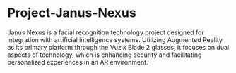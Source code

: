 # Project-Janus-Nexus
Janus Nexus is a facial recognition technology project designed for integration with artificial intelligence systems. Utilizing Augmented Reality as its primary platform through the Vuzix Blade 2 glasses, it focuses on dual aspects of technology, which is enhancing security and facilitating personalized experiences in an AR environment.

